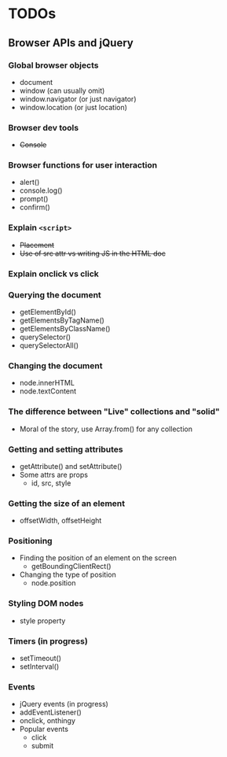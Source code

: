 # TODOs

## Browser APIs and jQuery

### Global browser objects
- document
- window (can usually omit)
- window.navigator (or just navigator)
- window.location (or just location)

### Browser dev tools
- ~~Console~~

### Browser functions for user interaction
- alert()
- console.log()
- prompt()
- confirm()

### Explain `<script>`
- ~~Placement~~
- ~~Use of src attr vs writing JS in the HTML doc~~

### Explain onclick vs click

### Querying the document
- getElementById()
- getElementsByTagName()
- getElementsByClassName()
- querySelector()
- querySelectorAll()
    
### Changing the document
- node.innerHTML
- node.textContent

### The difference between "Live" collections and "solid"
- Moral of the story, use Array.from() for any collection

### Getting and setting attributes
- getAttribute() and setAttribute()
- Some attrs are props
    - id, src, style

### Getting the size of an element
- offsetWidth, offsetHeight

### Positioning
- Finding the position of an element on the screen
    - getBoundingClientRect()
- Changing the type of position
    - node.position

### Styling DOM nodes
- style property

### Timers (in progress)
- setTimeout()
- setInterval()

### Events
- jQuery events (in progress)
- addEventListener()
- onclick, onthingy
- Popular events
    - click
    - submit
